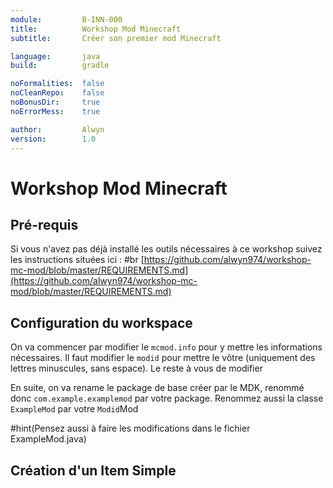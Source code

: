 ```yaml
---
module:         B-INN-000
title:          Workshop Mod Minecraft
subtitle:       Créer son premier mod Minecraft

language:		java
build:			gradle

noFormalities:	false
noCleanRepo:	false
noBonusDir:		true
noErrorMess:	true

author:			Alwyn
version:		1.0
---
```


# Workshop Mod Minecraft

## Pré-requis

Si vous n'avez pas déjà installé les outils nécessaires à ce workshop suivez les instructions situées ici : #br
[https://github.com/alwyn974/workshop-mc-mod/blob/master/REQUIREMENTS.md](https://github.com/alwyn974/workshop-mc-mod/blob/master/REQUIREMENTS.md)

## Configuration du workspace

On va commencer par modifier le `mcmod.info` pour y mettre les informations nécessaires.
Il faut modifier le `modid` pour mettre le vôtre (uniquement des lettres minuscules, sans espace).
Le reste à vous de modifier

En suite, on va rename le package de base créer par le MDK, renommé donc `com.example.examplemod` par votre package.
Renommez aussi la classe `ExampleMod` par votre `Modid`Mod

#hint(Pensez aussi à faire les modifications dans le fichier ExampleMod.java)

## Création d'un Item Simple